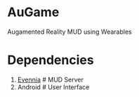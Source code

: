 # AuGame
Augamented Reality MUD using Wearables

# Dependencies
1. [Evennia](http://www.evennia.com) # MUD Server
2. Android                    # User Interface

